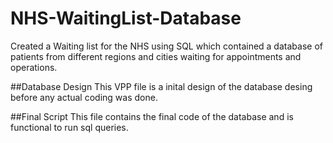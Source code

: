 # NHS-WaitingList-Database
Created a Waiting list for the NHS using SQL which contained a database of patients from different regions and cities waiting for appointments and operations.

##Database Design
This VPP file is a inital design of the database desing before any actual coding was done.

##Final Script 
This file contains the final code of the database and is functional to run sql queries.
